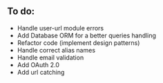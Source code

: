 ## To do:
- Handle user-url module errors
- Add Database ORM for a better queries handling
- Refactor code (implement design patterns)
- Handle correct alias names
- Handle email validation
- Add OAuth 2.0
- Add url catching